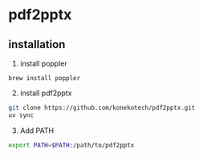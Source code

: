 # pdf2pptx

## installation

1. install poppler

```
brew install poppler
```

2. install pdf2pptx

```bash
git clone https://github.com/konekotech/pdf2pptx.git
uv sync
```

3. Add PATH

```bash
export PATH=$PATH:/path/to/pdf2pptx
```
